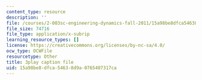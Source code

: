 ```yaml
---
content_type: resource
description: ''
file: /courses/2-003sc-engineering-dynamics-fall-2011/15a98be8dfca54638d9a0765407317ca_NHedXxUO-Bg.vtt
file_size: 74716
file_type: application/x-subrip
learning_resource_types: []
license: https://creativecommons.org/licenses/by-nc-sa/4.0/
ocw_type: OCWFile
resourcetype: Other
title: 3play caption file
uid: 15a98be8-dfca-5463-8d9a-0765407317ca
---
```

